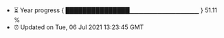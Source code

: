 - ⏳ Year progress { ███████████████▁▁▁▁▁▁▁▁▁▁▁▁▁▁▁ } 51.11 %
- ⏰ Updated on Tue, 06 Jul 2021 13:23:45 GMT

